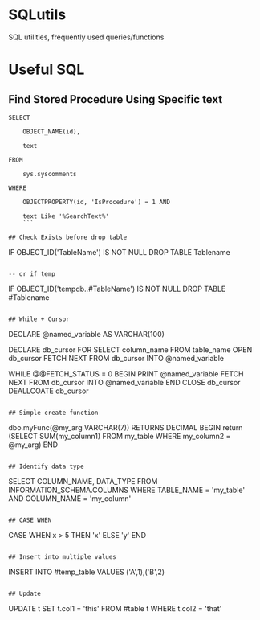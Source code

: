 # SQLutils
SQL utilities, frequently used queries/functions

# Useful SQL 

## Find Stored Procedure Using Specific text
```
SELECT

    OBJECT_NAME(id),

    text

FROM
    
    sys.syscomments 
    
WHERE

    OBJECTPROPERTY(id, 'IsProcedure') = 1 AND

    text Like '%SearchText%'
    ```

## Check Exists before drop table

```
IF OBJECT_ID('TableName') IS NOT NULL DROP TABLE Tablename
```

-- or if temp

```
IF OBJECT_ID('tempdb..#TableName') IS NOT NULL DROP TABLE #Tablename
```

## While + Cursor

```
DECLARE @named_variable AS VARCHAR(100)

DECLARE db_cursor FOR 
    SELECT column_name FROM table_name
OPEN db_cursor
FETCH NEXT FROM db_cursor INTO @named_variable

WHILE @@FETCH_STATUS = 0
    BEGIN
        PRINT @named_variable
        FETCH NEXT FROM db_cursor INTO @named_variable
    END
CLOSE db_cursor
DEALLCOATE db_cursor
```

## Simple create function

```
dbo.myFunc(@my_arg VARCHAR(7)) RETURNS DECIMAL
    BEGIN
        return (SELECT SUM(my_column1) FROM my_table WHERE my_column2 = @my_arg)
    END
```

## Identify data type

```
SELECT COLUMN_NAME, DATA_TYPE
FROM INFORMATION_SCHEMA.COLUMNS
WHERE TABLE_NAME = 'my_table'
    AND COLUMN_NAME = 'my_column'
```

## CASE WHEN

```
CASE WHEN x > 5 
    THEN
        'x'
    ELSE
        'y'
END
     
```

## Insert into multiple values

```
INSERT INTO #temp_table
VALUES ('A',1),('B',2)

```

## Update

```
UPDATE t
SET t.col1 = 'this'
FROM #table t
WHERE t.col2 = 'that'
```
